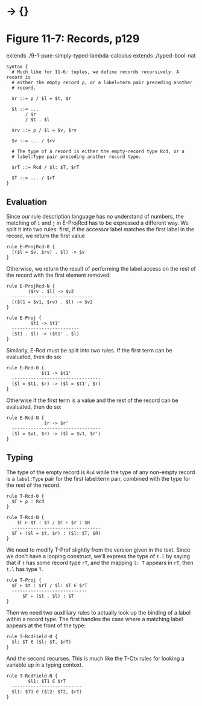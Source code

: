 # → {}
# Figure 11-7: Records, p129

extends ./9-1-pure-simply-typed-lambda-calculus
extends ./typed-bool-nat

    syntax {
      # Much like for 11-6: tuples, we define records recursively. A record is
      # either the empty record ρ, or a label=term pair preceding another
      # record.

      $r ::= ρ / $l = $t, $r

      $t ::= ...
           / $r
           / $t . $l

      $rv ::= ρ / $l = $v, $rv

      $v ::= ... / $rv

      # The type of a record is either the empty-record type Rcd, or a
      # label:Type pair preceding another record type.

      $rT ::= Rcd / $l: $T, $rT

      $T ::= ... / $rT
    }


## Evaluation

Since our rule description language has no understand of numbers, the matching
of `i` and `j` in E-ProjRcd has to be expressed a different way. We split it
into two rules: first, if the accessor label matches the first label in the
record, we return the first value

    rule E-ProjRcd-0 {
      (($l = $v, $rv) . $l) -> $v
    }

Otherwise, we return the result of performing the label access on the rest of
the record with the first element removed:

    rule E-ProjRcd-N {
            ($rv . $l) -> $v2
      ------------------------------
      (($l1 = $v1, $rv) . $l) -> $v2
    }

    rule E-Proj {
             $t1 -> $t1'
      -------------------------
      ($t1 . $l) -> ($t1' . $l)
    }

Similarly, E-Rcd must be split into two rules. If the first term can be
evaluated, then do so:

    rule E-Rcd-0 {
                 $t1 -> $t1'
      ---------------------------------
      ($l = $t1, $r) -> ($l = $t1', $r)
    }

Otherwise if the first term is a value and the rest of the record can be
evaluated, then do so:

    rule E-Rcd-N {
                  $r -> $r'
      ---------------------------------
      ($l = $v1, $r) -> ($l = $v1, $r')
    }


## Typing

The type of the empty record is `Rcd` while the type of any non-empty record is
a `label:Type` pair for the first label:term pair, combined with the type for
the rest of the record.

    rule T-Rcd-0 {
      $Γ ⊢ ρ : Rcd
    }

    rule T-Rcd-N {
        $Γ ⊢ $t : $T / $Γ ⊢ $r : $R
      ---------------------------------
      $Γ ⊢ ($l = $t, $r) : ($l: $T, $R)
    }

We need to modify T-Prof slightly from the version given in the text. Since we
don't have a looping construct, we'll express the type of `t.l` by saying that
if `t` has some record type `rT`, and the mapping `l: T` appears in `rT`, then
`t.l` has type `T`.

    rule T-Proj {
      $Γ ⊢ $t : $rT / $l: $T ∈ $rT
      ----------------------------
          $Γ ⊢ ($t . $l) : $T
    }

Then we need two auxilliary rules to actually look up the binding of a label
within a record type. The first handles the case where a matching label appears
at the front of the type:

    rule T-RcdField-0 {
      $l: $T ∈ ($l: $T, $rT)
    }

And the second recurses. This is much like the T-Ctx rules for looking a
variable up in a typing context.

    rule T-RcdField-N {
            $l1: $T1 ∈ $rT
      --------------------------
      $l1: $T1 ∈ ($l2: $T2, $rT)
    }
